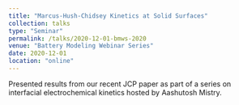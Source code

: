 ```yaml
---
title: "Marcus-Hush-Chidsey Kinetics at Solid Surfaces"
collection: talks
type: "Seminar"
permalink: /talks/2020-12-01-bmws-2020
venue: "Battery Modeling Webinar Series"
date: 2020-12-01
location: "online"
---
```


Presented results from our recent JCP paper as part of a series on interfacial electrochemical kinetics hosted by Aashutosh Mistry.

